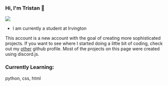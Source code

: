 ### Hi, I'm Tristan 👋

![](https://api.visitorbadge.io/api/VisitorHit?user=treestang&repo=treestang&countColor=%237B1E7A)

- I am currently a student at Irvington

This account is a new account with the goal of creating more sophisticated projects. If you want to see where I started doing a little bit of coding, check out my [other](https://github.com/Koolwiza) github profile. Most of the projects on this page were created using discord.js.

### Currently Learning:
python, css, html
